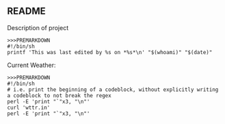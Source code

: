 ## README

Description of project

```
>>>PREMARKDOWN
#!/bin/sh
printf 'This was last edited by %s on *%s*\n' "$(whoami)" "$(date)"
```

Current Weather:

```
>>>PREMARKDOWN
#!/bin/sh
# i.e. print the beginning of a codeblock, without explicitly writing a codeblock to not break the regex
perl -E 'print "`"x3, "\n"'
curl 'wttr.in'
perl -E 'print "`"x3, "\n"'
```
